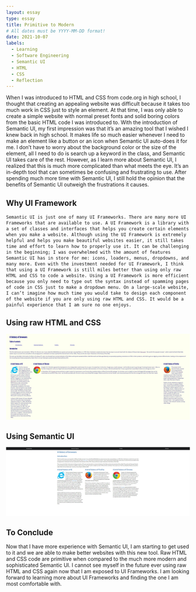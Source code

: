 ```yaml
---
layout: essay
type: essay
title: Primitive to Modern
# All dates must be YYYY-MM-DD format!
date: 2021-10-07
labels:
  - Learning
  - Software Engineering
  - Semantic UI
  - HTML
  - CSS
  - Reflection
---
```


  When I was introduced to HTML and CSS from code.org in high school, I thought that creating an appealing website was difficult because it takes too much work in CSS just to style an element. At that time, I was only able to create a simple website with normal preset fonts and solid boring colors from the basic HTML code I was introduced to. With the introduction of Semantic UI, my first impression was that it’s an amazing tool that I wished I knew back in high school. It makes life so much easier whenever I need to make an element like a button or an icon when Semantic UI auto-does it for me. I don’t have to worry about the background color or the size of the element, all I need to do is search up a keyword in the class, and Semantic UI takes care of the rest. However, as I learn more about Semantic UI, I realized that this is much more complicated than what meets the eye. It’s an in-depth tool that can sometimes be confusing and frustrating to use. After spending much more time with Semantic UI, I still hold the opinion that the benefits of Semantic UI outweigh the frustrations it causes.  

## Why UI Framework
	Semantic UI is just one of many UI Frameworks. There are many more UI Frameworks that are available to use. A UI Framework is a library with a set of classes and interfaces that helps you create certain elements when you make a website. Although using the UI Framework is extremely helpful and helps you make beautiful websites easier, it still takes time and effort to learn how to properly use it. It can be challenging in the beginning; I was overwhelmed with the amount of features Semantic UI has in store for me: icons, loaders, menus, dropdowns, and many more. Even with the investment needed for UI Framework, I think that using a UI Framework is still miles better than using only raw HTML and CSS to code a website. Using a UI Framework is more efficient because you only need to type out the syntax instead of spamming pages of code in CSS just to make a dropdown menu. On a large-scale website, I can’t imagine how much time you would take to design each component of the website if you are only using raw HTML and CSS. It would be a painful experience that I am sure no one enjoys. 

<h2>Using raw HTML and CSS</h2>
<img class="ui image" src="../images/ui2.jpg">

<h2>Using Semantic UI</h2>
<img class="ui image" src="../images/ui1.jpg">

## To Conclude
  Now that I have more experience with Semantic UI, I am starting to get used to it and we are able to make better websites with this new tool. Raw HTML and CSS code are primitive when compared to the much more modern and sophisticated Semantic UI. I cannot see myself in the future ever using raw HTML and CSS again now that I am exposed to UI Frameworks. I am looking forward to learning more about UI Frameworks and finding the one I am most comfortable with.
